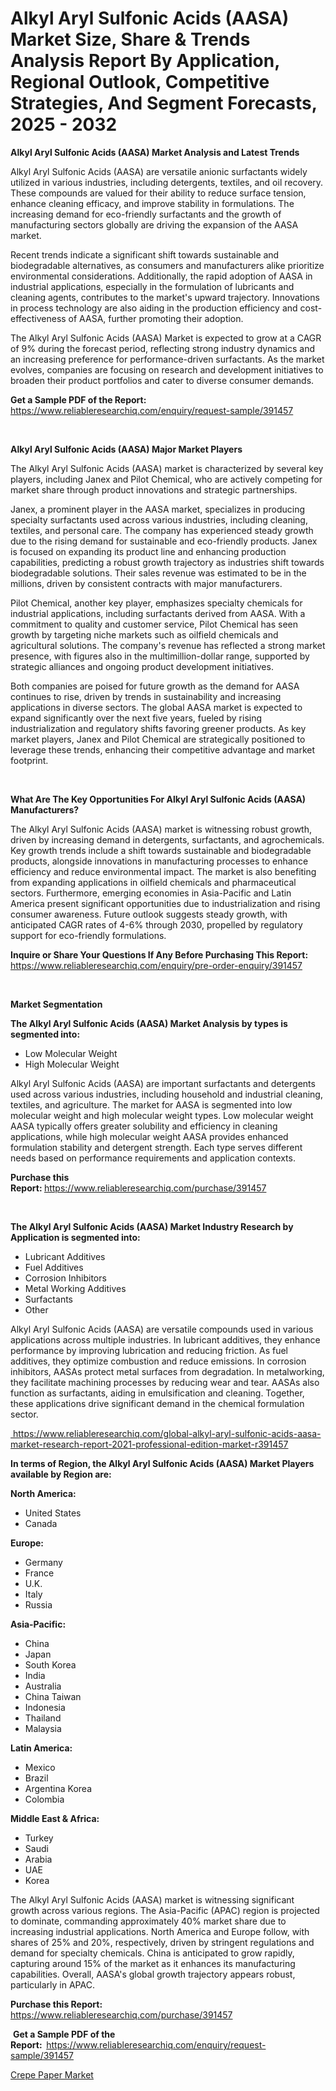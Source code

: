 <p><h1>Alkyl Aryl Sulfonic Acids (AASA) Market Size, Share & Trends Analysis Report By Application, Regional Outlook, Competitive Strategies, And Segment Forecasts, 2025 - 2032</h1></p><p><strong>Alkyl Aryl Sulfonic Acids (AASA) Market Analysis and Latest Trends</strong></p>
<p><p>Alkyl Aryl Sulfonic Acids (AASA) are versatile anionic surfactants widely utilized in various industries, including detergents, textiles, and oil recovery. These compounds are valued for their ability to reduce surface tension, enhance cleaning efficacy, and improve stability in formulations. The increasing demand for eco-friendly surfactants and the growth of manufacturing sectors globally are driving the expansion of the AASA market.</p><p>Recent trends indicate a significant shift towards sustainable and biodegradable alternatives, as consumers and manufacturers alike prioritize environmental considerations. Additionally, the rapid adoption of AASA in industrial applications, especially in the formulation of lubricants and cleaning agents, contributes to the market's upward trajectory. Innovations in process technology are also aiding in the production efficiency and cost-effectiveness of AASA, further promoting their adoption.</p><p>The Alkyl Aryl Sulfonic Acids (AASA) Market is expected to grow at a CAGR of 9% during the forecast period, reflecting strong industry dynamics and an increasing preference for performance-driven surfactants. As the market evolves, companies are focusing on research and development initiatives to broaden their product portfolios and cater to diverse consumer demands.</p></p>
<p><strong>Get a Sample PDF of the Report:&nbsp;</strong> <a href="https://www.reliableresearchiq.com/enquiry/request-sample/391457?utm_campaign=3513&utm_medium=2&utm_source=Github&utm_content=ia&utm_term=29032025&utm_id=alkyl-aryl-sulfonic-acids-aasa">https://www.reliableresearchiq.com/enquiry/request-sample/391457</a></p>
<p>&nbsp;</p>
<p><strong>Alkyl Aryl Sulfonic Acids (AASA) Major Market Players</strong></p>
<p><p>The Alkyl Aryl Sulfonic Acids (AASA) market is characterized by several key players, including Janex and Pilot Chemical, who are actively competing for market share through product innovations and strategic partnerships.</p><p>Janex, a prominent player in the AASA market, specializes in producing specialty surfactants used across various industries, including cleaning, textiles, and personal care. The company has experienced steady growth due to the rising demand for sustainable and eco-friendly products. Janex is focused on expanding its product line and enhancing production capabilities, predicting a robust growth trajectory as industries shift towards biodegradable solutions. Their sales revenue was estimated to be in the millions, driven by consistent contracts with major manufacturers.</p><p>Pilot Chemical, another key player, emphasizes specialty chemicals for industrial applications, including surfactants derived from AASA. With a commitment to quality and customer service, Pilot Chemical has seen growth by targeting niche markets such as oilfield chemicals and agricultural solutions. The company's revenue has reflected a strong market presence, with figures also in the multimillion-dollar range, supported by strategic alliances and ongoing product development initiatives. </p><p>Both companies are poised for future growth as the demand for AASA continues to rise, driven by trends in sustainability and increasing applications in diverse sectors. The global AASA market is expected to expand significantly over the next five years, fueled by rising industrialization and regulatory shifts favoring greener products. As key market players, Janex and Pilot Chemical are strategically positioned to leverage these trends, enhancing their competitive advantage and market footprint.</p></p>
<p>&nbsp;</p>
<p><strong>What Are The Key Opportunities For Alkyl Aryl Sulfonic Acids (AASA) Manufacturers?</strong></p>
<p><p>The Alkyl Aryl Sulfonic Acids (AASA) market is witnessing robust growth, driven by increasing demand in detergents, surfactants, and agrochemicals. Key growth trends include a shift towards sustainable and biodegradable products, alongside innovations in manufacturing processes to enhance efficiency and reduce environmental impact. The market is also benefiting from expanding applications in oilfield chemicals and pharmaceutical sectors. Furthermore, emerging economies in Asia-Pacific and Latin America present significant opportunities due to industrialization and rising consumer awareness. Future outlook suggests steady growth, with anticipated CAGR rates of 4-6% through 2030, propelled by regulatory support for eco-friendly formulations.</p></p>
<p><strong>Inquire or Share Your Questions If Any Before Purchasing This Report:</strong> <a href="https://www.reliableresearchiq.com/enquiry/pre-order-enquiry/391457?utm_campaign=3513&utm_medium=2&utm_source=Github&utm_content=ia&utm_term=29032025&utm_id=alkyl-aryl-sulfonic-acids-aasa">https://www.reliableresearchiq.com/enquiry/pre-order-enquiry/391457</a></p>
<p>&nbsp;</p>
<p><strong>Market Segmentation</strong></p>
<p><strong>The Alkyl Aryl Sulfonic Acids (AASA) Market Analysis by types is segmented into:</strong></p>
<p><ul><li>Low Molecular Weight</li><li>High Molecular Weight</li></ul></p>
<p><p>Alkyl Aryl Sulfonic Acids (AASA) are important surfactants and detergents used across various industries, including household and industrial cleaning, textiles, and agriculture. The market for AASA is segmented into low molecular weight and high molecular weight types. Low molecular weight AASA typically offers greater solubility and efficiency in cleaning applications, while high molecular weight AASA provides enhanced formulation stability and detergent strength. Each type serves different needs based on performance requirements and application contexts.</p></p>
<p><strong>Purchase this Report:&nbsp;</strong><a href="https://www.reliableresearchiq.com/purchase/391457?utm_campaign=3513&utm_medium=2&utm_source=Github&utm_content=ia&utm_term=29032025&utm_id=alkyl-aryl-sulfonic-acids-aasa">https://www.reliableresearchiq.com/purchase/391457</a></p>
<p>&nbsp;</p>
<p><strong>The Alkyl Aryl Sulfonic Acids (AASA) Market Industry Research by Application is segmented into:</strong></p>
<p><ul><li>Lubricant Additives</li><li>Fuel Additives</li><li>Corrosion Inhibitors</li><li>Metal Working Additives</li><li>Surfactants</li><li>Other</li></ul></p>
<p><p>Alkyl Aryl Sulfonic Acids (AASA) are versatile compounds used in various applications across multiple industries. In lubricant additives, they enhance performance by improving lubrication and reducing friction. As fuel additives, they optimize combustion and reduce emissions. In corrosion inhibitors, AASAs protect metal surfaces from degradation. In metalworking, they facilitate machining processes by reducing wear and tear. AASAs also function as surfactants, aiding in emulsification and cleaning. Together, these applications drive significant demand in the chemical formulation sector.</p></p>
<p><a href="https://www.reliableresearchiq.com/global-alkyl-aryl-sulfonic-acids-aasa-market-research-report-2021-professional-edition-market-r391457?utm_campaign=3513&utm_medium=2&utm_source=Github&utm_content=ia&utm_term=29032025&utm_id=alkyl-aryl-sulfonic-acids-aasa">&nbsp;https://www.reliableresearchiq.com/global-alkyl-aryl-sulfonic-acids-aasa-market-research-report-2021-professional-edition-market-r391457</a></p>
<p><strong>In terms of Region, the Alkyl Aryl Sulfonic Acids (AASA) Market Players available by Region are:</strong></p>
<p>
    <p> <strong> North America: </strong>
        <ul>
            <li>United States</li>
            <li>Canada</li>
        </ul>
        </p> 
    <p> <strong> Europe: </strong>
        <ul>
            <li>Germany</li>
            <li>France</li>
            <li>U.K.</li>
            <li>Italy</li>
            <li>Russia</li>
        </ul>
        </p> 
    <p> <strong> Asia-Pacific: </strong>
        <ul>
            <li>China</li>
            <li>Japan</li>
            <li>South Korea</li>
            <li>India</li>
            <li>Australia</li>
            <li>China Taiwan</li>
            <li>Indonesia</li>
            <li>Thailand</li>
            <li>Malaysia</li>
        </ul>
        </p> 
    <p> <strong> Latin America: </strong>
        <ul>
            <li>Mexico</li>
            <li>Brazil</li>
            <li>Argentina Korea</li>
            <li>Colombia</li>
        </ul>
        </p> 
    <p> <strong> Middle East & Africa: </strong>
        <ul>
            <li>Turkey</li>
            <li>Saudi</li>
            <li>Arabia</li>
            <li>UAE</li>
            <li>Korea</li>
        </ul>
    </p>
    </p>
<p><p>The Alkyl Aryl Sulfonic Acids (AASA) market is witnessing significant growth across various regions. The Asia-Pacific (APAC) region is projected to dominate, commanding approximately 40% market share due to increasing industrial applications. North America and Europe follow, with shares of 25% and 20%, respectively, driven by stringent regulations and demand for specialty chemicals. China is anticipated to grow rapidly, capturing around 15% of the market as it enhances its manufacturing capabilities. Overall, AASA's global growth trajectory appears robust, particularly in APAC.</p></p>
<p><strong>Purchase this Report: </strong><a href="https://www.reliableresearchiq.com/purchase/391457?utm_campaign=3513&utm_medium=2&utm_source=Github&utm_content=ia&utm_term=29032025&utm_id=alkyl-aryl-sulfonic-acids-aasa">https://www.reliableresearchiq.com/purchase/391457</a></p>
<p>&nbsp;<strong>Get a Sample PDF of the Report:&nbsp;&nbsp;</strong><a href="https://www.reliableresearchiq.com/enquiry/request-sample/391457?utm_campaign=3513&utm_medium=2&utm_source=Github&utm_content=ia&utm_term=29032025&utm_id=alkyl-aryl-sulfonic-acids-aasa">https://www.reliableresearchiq.com/enquiry/request-sample/391457</a></p>
<p><strong></strong></p>
<p><p><a href="https://github.com/daleogrando/Market-Research-Report-List-1/blob/main/crepe-paper-market.md?utm_campaign=3513&utm_medium=2&utm_source=Github&utm_content=ia&utm_term=29032025&utm_id=alkyl-aryl-sulfonic-acids-aasa">Crepe Paper Market</a></p></p>